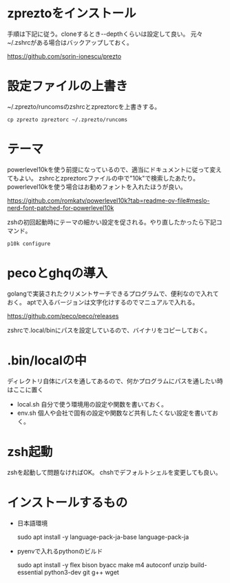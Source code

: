 # zpreztoをインストール
手順は下記に従う。cloneするとき--depthくらいは設定して良い。
元々~/.zshrcがある場合はバックアップしておく。

https://github.com/sorin-ionescu/prezto

# 設定ファイルの上書き
~/.zprezto/runcomsのzshrcとzpreztorcを上書きする。

	cp zprezto zpreztorc ~/.zprezto/runcoms

# テーマ
powerlevel10kを使う前提になっているので、適当にドキュメントに従って変えてもよい。
zshrcとzpreztorcファイルの中で"10k"で検索したあたり。
powerlevel10kを使う場合はお勧めフォントを入れたほうが良い。

https://github.com/romkatv/powerlevel10k?tab=readme-ov-file#meslo-nerd-font-patched-for-powerlevel10k

zshの初回起動時にテーマの細かい設定を促される。やり直したかったら下記コマンド。

	p10k configure

# pecoとghqの導入
golangで実装されたクリメントサーチできるプログラムで、便利なので入れておく。
aptで入るバージョンは文字化けするのでマニュアルで入れる。

https://github.com/peco/peco/releases

zshrcで.local/binにパスを設定しているので、バイナリをコピーしておく。

# .bin/localの中
ディレクトリ自体にパスを通してあるので、何かプログラムにパスを通したい時はここに置く

* local.sh 自分で使う環境用の設定や関数を書いておく。
* env.sh 個人や会社で固有の設定や関数など共有したくない設定を書いておく。

# zsh起動
zshを起動して問題なければOK。
chshでデフォルトシェルを変更しても良い。

# インストールするもの

* 日本語環境

  sudo apt install -y language-pack-ja-base language-pack-ja

* pyenvで入れるpythonのビルド

  sudo apt install -y flex bison byacc make m4 autoconf unzip build-essential python3-dev git g++ wget


